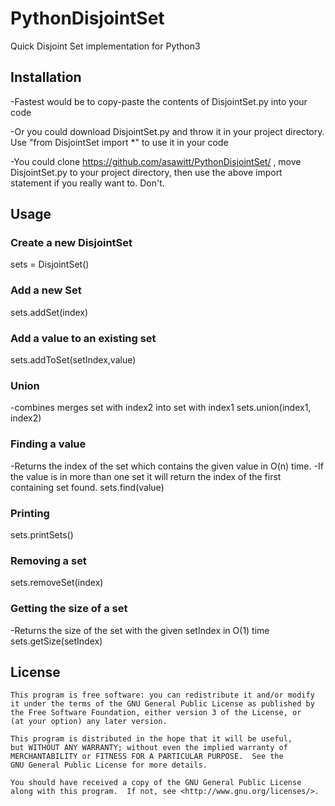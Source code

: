# PythonDisjointSet
Quick Disjoint Set implementation for Python3
## Installation
-Fastest would be to copy-paste the contents of DisjointSet.py into your code

-Or you could download DisjointSet.py and throw it in your project directory. Use "from DisjointSet import *" to use it in your code

-You could clone https://github.com/asawitt/PythonDisjointSet/ , move DisjointSet.py to your project directory, then use the above import statement if you really want to. Don't. 

## Usage
### Create a new DisjointSet
sets = DisjointSet()
### Add a new Set
sets.addSet(index)
### Add a value to an existing set
sets.addToSet(setIndex,value)
### Union
-combines merges set with index2 into set with index1
sets.union(index1, index2)
### Finding a value
-Returns the index of the set which contains the given value in O(n) time.
-If the value is in more than one set it will return the index of the first containing set found. 
sets.find(value)
### Printing
sets.printSets()
### Removing a set
sets.removeSet(index)
### Getting the size of a set
-Returns the size of the set with the given setIndex in O(1) time
sets.getSize(setIndex)



## License
    This program is free software: you can redistribute it and/or modify
    it under the terms of the GNU General Public License as published by
    the Free Software Foundation, either version 3 of the License, or
    (at your option) any later version.
    
    This program is distributed in the hope that it will be useful,
    but WITHOUT ANY WARRANTY; without even the implied warranty of
    MERCHANTABILITY or FITNESS FOR A PARTICULAR PURPOSE.  See the
    GNU General Public License for more details.
    
    You should have received a copy of the GNU General Public License
    along with this program.  If not, see <http://www.gnu.org/licenses/>.
